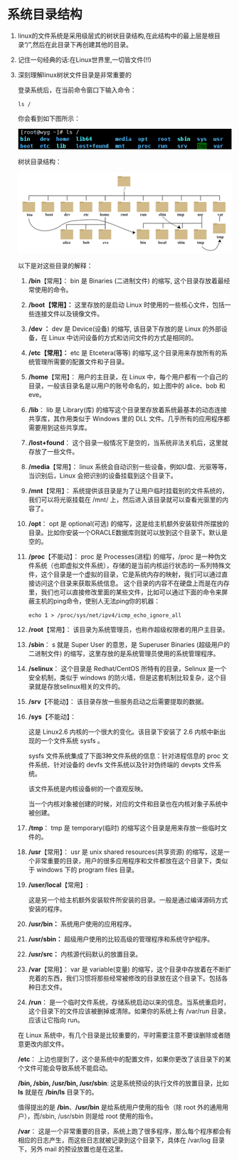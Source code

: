 # 系统目录结构

1. linux的文件系统是采用级层式的树状目录结构,在此结构中的最上层是根目录“/”,然后在此目录下再创建其他的目录。

2. 记住一句经典的话:在Linux世界里,一切皆文件(!!)

3. 深刻理解linux树状文件目录是非常重要的

   登录系统后，在当前命令窗口下输入命令：

   ```shell
   ls /
   ```

   你会看到如下图所示：

   <img src="image/image-20220326151012559.png" alt="image-20220326151012559" style="zoom: 200%;" />

   树状目录结构：

   ![image-20220326151317984](image/image-20220326151317984.png)

   以下是对这些目录的解释：

   1. **/bin**【常用】：
      bin 是 Binaries (二进制文件) 的缩写, 这个目录存放着最经常使用的命令。

   2. **/boot【常用】：**
      这里存放的是启动 Linux 时使用的一些核心文件，包括一些连接文件以及镜像文件。

   3. **/dev ：**
      dev 是 Device(设备) 的缩写, 该目录下存放的是 Linux 的外部设备，在 Linux 中访问设备的方式和访问文件的方式是相同的。

   4. **/etc【常用】：**
      etc 是 Etcetera(等等) 的缩写,这个目录用来存放所有的系统管理所需要的配置文件和子目录。

   5. **/home**【常用】：
      用户的主目录，在 Linux 中，每个用户都有一个自己的目录，一般该目录名是以用户的账号命名的，如上图中的 alice、bob 和 eve。

   6. **/lib**：
      lib 是 Library(库) 的缩写这个目录里存放着系统最基本的动态连接共享库，其作用类似于 Windows 里的 DLL 文件。几乎所有的应用程序都需要用到这些共享库。

   7. **/lost+found**：
      这个目录一般情况下是空的，当系统非法关机后，这里就存放了一些文件。

   8. **/media**【常用】：
      linux 系统会自动识别一些设备，例如U盘、光驱等等，当识别后，Linux 会把识别的设备挂载到这个目录下。

   9. **/mnt**【常用】：
      系统提供该目录是为了让用户临时挂载别的文件系统的，我们可以将光驱挂载在 /mnt/ 上，然后进入该目录就可以查看光驱里的内容了。

   10. **/opt**：
       opt 是 optional(可选) 的缩写，这是给主机额外安装软件所摆放的目录。比如你安装一个ORACLE数据库则就可以放到这个目录下。默认是空的。

   11. **/proc**【不能动】：
       proc 是 Processes(进程) 的缩写，/proc 是一种伪文件系统（也即虚拟文件系统），存储的是当前内核运行状态的一系列特殊文件，这个目录是一个虚拟的目录，它是系统内存的映射，我们可以通过直接访问这个目录来获取系统信息。
       这个目录的内容不在硬盘上而是在内存里，我们也可以直接修改里面的某些文件，比如可以通过下面的命令来屏蔽主机的ping命令，使别人无法ping你的机器：

       ```
       echo 1 > /proc/sys/net/ipv4/icmp_echo_ignore_all
       ```

   12. **/root**【常用】：
       该目录为系统管理员，也称作超级权限者的用户主目录。

   13. **/sbin**：
       s 就是 Super User 的意思，是 Superuser Binaries (超级用户的二进制文件) 的缩写，这里存放的是系统管理员使用的系统管理程序。

   14. **/selinux**：
        这个目录是 Redhat/CentOS 所特有的目录，Selinux 是一个安全机制，类似于 windows 的防火墙，但是这套机制比较复杂，这个目录就是存放selinux相关的文件的。

   15. **/srv**【不能动】：
        该目录存放一些服务启动之后需要提取的数据。

   16. **/sys**【不能动】：

       这是 Linux2.6 内核的一个很大的变化。该目录下安装了 2.6 内核中新出现的一个文件系统 sysfs 。

       sysfs 文件系统集成了下面3种文件系统的信息：针对进程信息的 proc 文件系统、针对设备的 devfs 文件系统以及针对伪终端的 devpts 文件系统。

       该文件系统是内核设备树的一个直观反映。

       当一个内核对象被创建的时候，对应的文件和目录也在内核对象子系统中被创建。

   17. **/tmp**：
       tmp 是 temporary(临时) 的缩写这个目录是用来存放一些临时文件的。

   18. **/usr**【常用】：
        usr 是 unix shared resources(共享资源) 的缩写，这是一个非常重要的目录，用户的很多应用程序和文件都放在这个目录下，类似于 windows 下的 program files 目录。

   19. **/user/local**【常用】:

       这是另一个给主机额外安装软件所安装的目录。一般是通过编译源码方式安装的程序。

   20. **/usr/bin：**
       系统用户使用的应用程序。

   21. **/usr/sbin：**
       超级用户使用的比较高级的管理程序和系统守护程序。

   22. **/usr/src：**
       内核源代码默认的放置目录。

   23. **/var**【常用】：
       var 是 variable(变量) 的缩写，这个目录中存放着在不断扩充着的东西，我们习惯将那些经常被修改的目录放在这个目录下。包括各种日志文件。

   24. **/run**：
       是一个临时文件系统，存储系统启动以来的信息。当系统重启时，这个目录下的文件应该被删掉或清除。如果你的系统上有 /var/run 目录，应该让它指向 run。

   在 Linux 系统中，有几个目录是比较重要的，平时需要注意不要误删除或者随意更改内部文件。

   **/etc**： 上边也提到了，这个是系统中的配置文件，如果你更改了该目录下的某个文件可能会导致系统不能启动。

   **/bin, /sbin, /usr/bin, /usr/sbin**: 这是系统预设的执行文件的放置目录，比如 **ls** 就是在 **/bin/ls** 目录下的。

   值得提出的是 **/bin**、**/usr/bin** 是给系统用户使用的指令（除 root 外的通用用户），而/sbin, /usr/sbin 则是给 root 使用的指令。

   **/var**： 这是一个非常重要的目录，系统上跑了很多程序，那么每个程序都会有相应的日志产生，而这些日志就被记录到这个目录下，具体在 /var/log 目录下，另外 mail 的预设放置也是在这里。